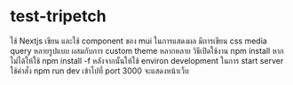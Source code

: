 # test-tripetch
ใช้ Nextjs เขียน และใช้ component ของ mui ในการแสดงผล
มีการเขียน css media query หลายรูปแบบ ผสมกับการ custom theme หลากหลาย
วิธีเปิดใช้งาน
npm install หากไม่ได้ให้ใช้ npm install -f
หลังจากนั้นให้ใช้ environ development ในการ start server
ใช้คำสั่ง
npm run dev
เข้าไปที่ port 3000 จะแสดงหน้าเว็บ
